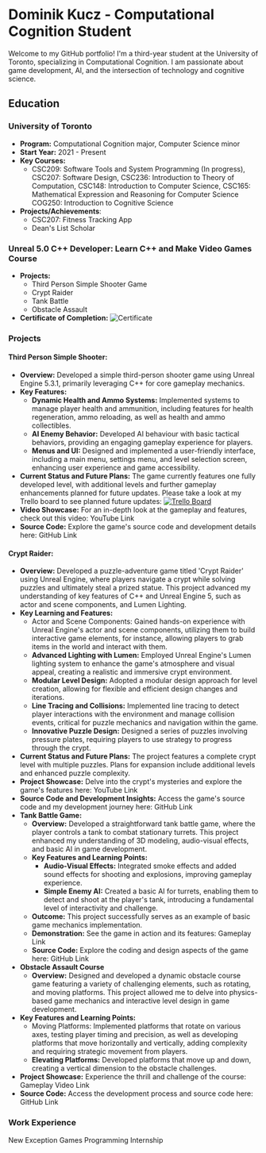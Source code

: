# Dominik Kucz - Computational Cognition Student 

Welcome to my GitHub portfolio! I'm a third-year student at the University of Toronto, specializing in Computational Cognition. I am passionate about game development, AI, and the intersection of technology and cognitive science.

## Education
### University of Toronto
- **Program:** Computational Cognition major, Computer Science minor
- **Start Year:** 2021 - Present
- **Key Courses:**
  -  CSC209: Software Tools and System Programming (In progress), CSC207: Software Design, CSC236: Introduction to Theory of Computation, CSC148: Introduction to Computer Science, CSC165: Mathematical Expression and Reasoning for Computer Science COG250: Introduction to Cognitive Science
- **Projects/Achievements**:
  - CSC207: Fitness Tracking App
  - Dean's List Scholar
### Unreal 5.0 C++ Developer: Learn C++ and Make Video Games Course
- **Projects:**
  - Third Person Simple Shooter Game
  - Crypt Raider
  - Tank Battle
  - Obstacle Assault
- **Certificate of Completion:**
![Certificate](https://drive.google.com/uc?export=view&id=17pF53q1SKqcT5_ZTCSpHHSPVOkjOgm-j)

### Projects
#### **Third Person Simple Shooter:**
 - **Overview:** Developed a simple third-person shooter game using Unreal Engine 5.3.1, primarily leveraging C++ for core gameplay mechanics.
- **Key Features:**
  - **Dynamic Health and Ammo Systems:** Implemented systems to manage player health and ammunition, including features for health regeneration, ammo reloading, as well as health and ammo collectibles.
  - **AI Enemy Behavior:** Developed AI behaviour with basic tactical behaviors, providing an engaging gameplay experience for players.
  - **Menus and UI:** Designed and implemented a user-friendly interface, including a main menu, settings menu, and level selection screen, enhancing user experience and game accessibility.
- **Current Status and Future Plans:** The game currently features one fully developed level, with additional levels and further gameplay enhancements planned for future updates. Please take a look at my Trello board to see planned future updates: [![Trello Board](https://img.shields.io/badge/trello-purple?style=for-the-badge&logo=trello&logoColor=white)](https://trello.com/b/9LAmC1pT/third-person-shooter)
- **Video Showcase:** For an in-depth look at the gameplay and features, check out this video: YouTube Link
- **Source Code:** Explore the game's source code and development details here: GitHub Link
#### **Crypt Raider:**
  - **Overview:** Developed a puzzle-adventure game titled 'Crypt Raider' using Unreal Engine, where players navigate a crypt while solving puzzles and ultimately steal a prized statue. This project advanced my understanding of key features of C++ and Unreal Engine 5, such as actor and scene components, and Lumen Lighting.
  - **Key Learning and Features:**
      - Actor and Scene Components: Gained hands-on experience with Unreal Engine's actor and scene components, utilizing them to build interactive game elements, for instance, allowing players to grab items in the world and interact with them.
    - **Advanced Lighting with Lumen:** Employed Unreal Engine's Lumen lighting system to enhance the game's atmosphere and visual appeal, creating a realistic and immersive crypt environment.
    - **Modular Level Design:** Adopted a modular design approach for level creation, allowing for flexible and efficient design changes and iterations.
    - **Line Tracing and Collisions:** Implemented line tracing to detect player interactions with the environment and manage collision events, critical for puzzle mechanics and navigation within the game.
    - **Innovative Puzzle Design:** Designed a series of puzzles involving pressure plates, requiring players to use strategy to progress through the crypt.
  - **Current Status and Future Plans:** The project features a complete crypt level with multiple puzzles. Plans for expansion include additional levels and enhanced puzzle complexity.
  - **Project Showcase:** Delve into the crypt's mysteries and explore the game's features here: YouTube Link
  - **Source Code and Development Insights:** Access the game's source code and my development journey here: GitHub Link
- **Tank Battle Game:**
  - **Overview:** Developed a straightforward tank battle game, where the player controls a tank to combat stationary turrets. This project enhanced my understanding of 3D modeling, audio-visual effects, and basic AI in game development.
  - **Key Features and Learning Points:**
    - **Audio-Visual Effects:** Integrated smoke effects and added sound effects for shooting and explosions, improving gameplay experience. 
    - **Simple Enemy AI:** Created a basic AI for turrets, enabling them to detect and shoot at the player's tank, introducing a fundamental level of interactivity and challenge.
  - **Outcome:** This project successfully serves as an example of basic game mechanics implementation.
  - **Demonstration:** See the game in action and its features: Gameplay Link
  - **Source Code:** Explore the coding and design aspects of the game here: GitHub Link
- **Obstacle Assault Course**
  - **Overview:** Designed and developed a dynamic obstacle course game featuring a variety of challenging elements, such as rotating, and moving platforms. This project allowed me to delve into physics-based game mechanics and interactive level design in game development.
 - **Key Features and Learning Points:**
    - Moving Platforms: Implemented platforms that rotate on various axes, testing player timing and precision, as well as developing platforms that move horizontally and vertically, adding complexity and requiring strategic movement from players.
    - **Elevating Platforms:** Developed platforms that move up and down, creating a vertical dimension to the obstacle challenges.
  - **Project Showcase:** Experience the thrill and challenge of the course: Gameplay Video Link
  - **Source Code:** Access the development process and source code here: GitHub Link 

### Work Experience
New Exception Games Programming Internship
